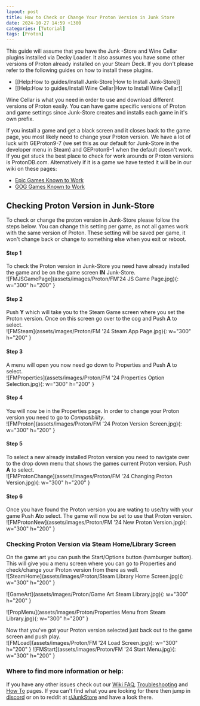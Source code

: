 ```yaml
---
layout: post
title: How to Check or Change Your Proton Version in Junk Store
date: 2024-10-27 14:59 +1300
categories: [Tutorial]
tags: [Proton]
---
```

This guide will assume that you have the Junk -Store and Wine Cellar plugins installed via Decky Loader. It also assumes you have some other versions of Proton already installed on your Steam Deck. If you don't please refer to the following guides on how to install these plugins.

* [[Help:How to guides/Install Junk-Store|How to Install Junk-Store]]
* [[Help:How to guides/Install Wine Cellar|How to Install Wine Cellar]]

Wine Cellar is what you need in order to use and download different versions of Proton easily. You can have game specific versions of Proton and game settings since Junk-Store creates and installs each game in it's own prefix.

If you install a game and get a black screen and it closes back to the game page, you most likely need to change your Proton version. We have a lot of luck with GEProton9-7 (we set this as our default for Junk-Store in the developer menu in Steam) and GEProton9-1 when the default doesn't work. If you get stuck the best place to check for work arounds or Proton versions is ProtonDB.com. Alternatively if it is a game we have tested it will be in our wiki on these pages:

* [Epic Games Known to Work](https://wiki.junkstore.xyz/wiki/Help:Epic_Games/Working)
* [GOG Games Known to Work](https://wiki.junkstore.xyz/wiki/Help:GOG_Games/Working)

## Checking Proton Version in Junk-Store
To check or change the proton version in Junk-Store please follow the steps below. You can change this setting per game, as not all games work with the same version of Proton. These setting will be saved per game, it won't change back or change to something else when you exit or reboot.

#### Step 1
To check the Proton version in Junk-Store you need have already installed the game and be on the game screen **IN** Junk-Store.<br>
![FMJSGamePage](assets/images/Proton/FM'24 JS Game Page.jpg){: w="300" h="200" }

#### Step 2
Push **Y** which will take you to the Steam Game screen where you set the Proton version.
Once on this screen go over to the cog and Push **A** to select.<br>
![FMSteam](assets/images/Proton/FM '24 Steam App Page.jpg){: w="300" h="200" }

#### Step 3
A menu will open you now need go down to Properties and Push **A** to select.<br>
![FMProperties](assets/images/Proton/FM '24 Properties Option Selection.jpg){: w="300" h="200" }

#### Step 4
You will now be in the Properties page. In order to change your Proton version you need to go to *Compatibility*.<br>
![FMProton](assets/images/Proton/FM '24 Proton Version Screen.jpg){: w="300" h="200" }

#### Step 5
To select a new already installed Proton version you need to navigate over to the drop down menu that shows the games current Proton version. Push **A** to select.<br>
![FMProtonChange](assets/images/Proton/FM '24 Changing Proton Version.jpg){: w="300" h="200" }

#### Step 6
Once you have found the Proton version you are wating to use/try with your game Push **A**to select. The game will now be set to use that Proton version.<br> 
![FMProtonNew](assets/images/Proton/FM '24 New Proton Version.jpg){: w="300" h="200" }

### Checking Proton Version via Steam Home/Library Screen
On the game art you can push the Start/Options button (hamburger button). This will give you a menu screen where you can go to Properties and check/change your Proton version from there as well.<br>
![SteamHome](assets/images/Proton/Steam Library Home Screen.jpg){: w="300" h="200" }

![GameArt](assets/images/Proton/Game Art Steam Library.jpg){: w="300" h="200" }

![PropMenu](assets/images/Proton/Properties Menu from Steam Library.jpg){: w="300" h="200" }


Now that you've got your Proton version selected just back out to the game screen and push play.<br>
![FMLoad](assets/images/Proton/FM '24 Load Screen.jpg){: w="300" h="200" }
![FMStart](assets/images/Proton/FM '24 Start Menu.jpg){: w="300" h="200" }


### Where to find more information or help:
 If you have any other issues check out our [Wiki FAQ](https://wiki.junkstore.xyz/wiki/Help:FAQ), [Troubleshooting](https://wiki.junkstore.xyz/wiki/Help:Troubleshooting) and [How To](https://wiki.junkstore.xyz/wiki/Help:How_to_guides) pages. If you can't find what you are looking for there then jump in [discord](https://discord.com/servers/junk-store-1169048999618170880) or on to reddit at [r/JunkStore](https://www.reddit.com/r/JunkStore/) and have a look there.